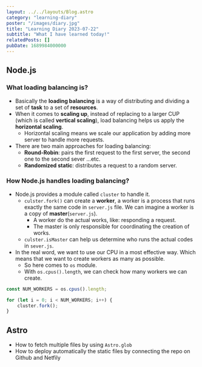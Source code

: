 ```yaml
---
layout: ../../layouts/Blog.astro
category: "learning-diary" 
poster: "/images/diary.jpg"
title: "Learning Diary 2023-07-22"
subtitle: "What I have learned today!"
relatedPosts: []
pubDate: 1689984000000
---
```


## Node.js
### What loading balancing is?
- Basically the **loading balancing** is a way of distributing and dividing a set of **task** to a set of **resources**.
- When it comes to **scaling up**, instead of replacing to a larger CUP (which is called **vertical scaling**), load balancing helps us apply the **horizontal scaling**.
    - Horizontal scaling means we scale our application by adding more server to handle more requests.
- There are two main approaches for loading balancing:
    - **Round-Robin**: pairs the first request to the first server, the second one to the second sever ...etc.
    - **Randomized static**: distributes a request to a random server.

### How Node.js handles loading balancing?
- Node.js provides a module called `cluster` to handle it.
    - `culster.fork()` can create a **worker**, a worker is a process that runs exactly the same code in `server.js` file. We can imagine a worker is a copy of **master**(`server.js`).
        - A worker do the actual works, like: responding a request.
        - The master is only responsible for coordinating the creation of works.
    - `culster.isMaster` can help us determine who runs the actual codes in `sever.js`.
- In the real word, we want to use our CPU in a most effective way. Which means that we want to create workers as many as possible. 
    - So here comes to `os` module.
    - With `os.cpus().length`, we can check how many workers we can create.

```ts
const NUM_WORKERS = os.cpus().length;

for (let i = 0; i < NUM_WORKERS; i++) {
    cluster.fork();
}
```

## Astro
- How to fetch multiple files by using `Astro.glob`
- How to deploy automatically the static files by connecting the repo on Github and Netfily